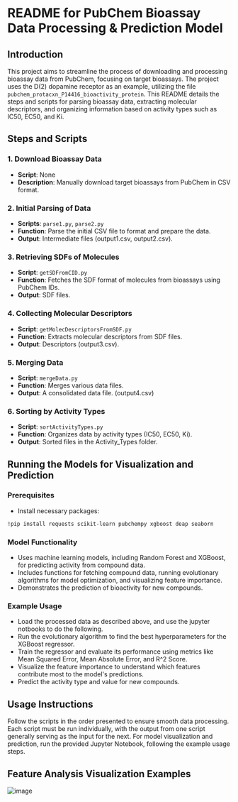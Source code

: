 # README for PubChem Bioassay Data Processing & Prediction Model

## Introduction

This project aims to streamline the process of downloading and processing bioassay data from PubChem, focusing on target bioassays. The project uses the D(2) dopamine receptor as an example, utilizing the file `pubchem_protacxn_P14416_bioactivity_protein`. This README details the steps and scripts for parsing bioassay data, extracting molecular descriptors, and organizing information based on activity types such as IC50, EC50, and Ki.

## Steps and Scripts

### 1. Download Bioassay Data
- **Script**: None
- **Description**: Manually download target bioassays from PubChem in CSV format.

### 2. Initial Parsing of Data
- **Scripts**: `parse1.py`, `parse2.py`
- **Function**: Parse the initial CSV file to format and prepare the data.
- **Output**: Intermediate files (output1.csv, output2.csv).

### 3. Retrieving SDFs of Molecules
- **Script**: `getSDFromCID.py`
- **Function**: Fetches the SDF format of molecules from bioassays using PubChem IDs.
- **Output**: SDF files.

### 4. Collecting Molecular Descriptors
- **Script**: `getMolecDescriptorsFromSDF.py`
- **Function**: Extracts molecular descriptors from SDF files.
- **Output**: Descriptors (output3.csv).

### 5. Merging Data
- **Script**: `mergeData.py`
- **Function**: Merges various data files.
- **Output**: A consolidated data file. (output4.csv)

### 6. Sorting by Activity Types
- **Script**: `sortActivityTypes.py`
- **Function**: Organizes data by activity types (IC50, EC50, Ki).
- **Output**: Sorted files in the Activity_Types folder.

## Running the Models for Visualization and Prediction

### Prerequisites
- Install necessary packages:

```bash
!pip install requests scikit-learn pubchempy xgboost deap seaborn
```

### Model Functionality
- Uses machine learning models, including Random Forest and XGBoost, for predicting activity from compound data.
- Includes functions for fetching compound data, running evolutionary algorithms for model optimization, and visualizing feature importance.
- Demonstrates the prediction of bioactivity for new compounds.

### Example Usage
- Load the processed data as described above, and use the jupyter notbooks to do the following.
- Run the evolutionary algorithm to find the best hyperparameters for the XGBoost regressor.
- Train the regressor and evaluate its performance using metrics like Mean Squared Error, Mean Absolute Error, and R^2 Score.
- Visualize the feature importance to understand which features contribute most to the model's predictions.
- Predict the activity type and value for new compounds.

## Usage Instructions

Follow the scripts in the order presented to ensure smooth data processing. Each script must be run individually, with the output from one script generally serving as the input for the next. For model visualization and prediction, run the provided Jupyter Notebook, following the example usage steps.

## Feature Analysis Visualization Examples
![image](https://github.com/DaltonPayne/PubChem-Bioassay-Data-Processing-Prediction-Model/assets/67125850/dcea9599-e64a-422a-a042-2dc2f6e1612b)
